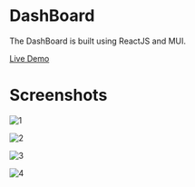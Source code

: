 # DashBoard

The DashBoard is built using ReactJS and MUI.

[Live Demo]()

# Screenshots

![1](https://user-images.githubusercontent.com/59161798/186119380-4931013e-455f-40d6-b6ae-542ea8c14d6d.png)

![2](https://user-images.githubusercontent.com/59161798/186119395-822ccc9e-b1a9-47b6-a07b-c59301a6aab5.png)

![3](https://user-images.githubusercontent.com/59161798/186119401-082d6231-a03c-4ab5-aea9-7db89056cd50.png)

![4](https://user-images.githubusercontent.com/59161798/186119408-2ca1c3b0-069f-4dce-afed-799d491b7d4e.png)
